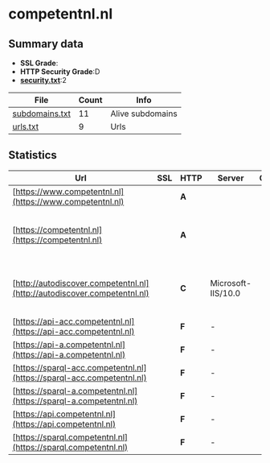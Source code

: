 

# competentnl.nl
## Summary data


 - **SSL Grade**:
 - **HTTP Security Grade**:D
 - **[security.txt](https://www.digitaleoverheid.nl/nieuws/standaard-security-txt-nu-verplicht-voor-overheid/)**:2


| File       | Count | Info |
|------------|-------|------|
|[subdomains.txt](/data/competentnl.nl/subdomains.txt)|11|Alive subdomains|
|[urls.txt](/data/competentnl.nl/urls.txt)|9|Urls|


## Statistics


| Url | SSL | HTTP | Server | Cookie | HSTS | CORS | CTO | CSP | XFO | XXP | RP |FP| Tech |Title |
|--------|-------|-------|------|------|------|------|------|------|------|------|------|------|------|------|
|[https://www.competentnl.nl](https://www.competentnl.nl)| | **A**|| |:white_check_mark: | | |:warning: | :white_check_mark: | :white_check_mark: | :white_check_mark: | |HSTS||
|[https://competentnl.nl](https://competentnl.nl)| | **A**|| |:white_check_mark: | | |:warning: | :white_check_mark: | :white_check_mark: | :white_check_mark: | |Apache Tomcat Fourthwall:1.0.0 HSTS Java MariaDB Skolengo:1.0.0|competentnl|
|[http://autodiscover.competentnl.nl](http://autodiscover.competentnl.nl)| | **C**|Microsoft-IIS/10.0| |:white_check_mark: | | | | | | :white_check_mark: | |IIS:10.0 Microsoft ASP.NET Windows Server||
|[https://api-acc.competentnl.nl](https://api-acc.competentnl.nl)| | **F**|-| | | | | | | | :white_check_mark: | |||
|[https://api-a.competentnl.nl](https://api-a.competentnl.nl)| | **F**|-| | | | | | | | :white_check_mark: | |||
|[https://sparql-acc.competentnl.nl](https://sparql-acc.competentnl.nl)| | **F**|-| | | | | | | | :white_check_mark: | |||
|[https://sparql-a.competentnl.nl](https://sparql-a.competentnl.nl)| | **F**|-| | | | | | | | :white_check_mark: | |||
|[https://api.competentnl.nl](https://api.competentnl.nl)| | **F**|-| | | | | | | | :white_check_mark: | |||
|[https://sparql.competentnl.nl](https://sparql.competentnl.nl)| | **F**|-| | | | | | | | :white_check_mark: | |||



